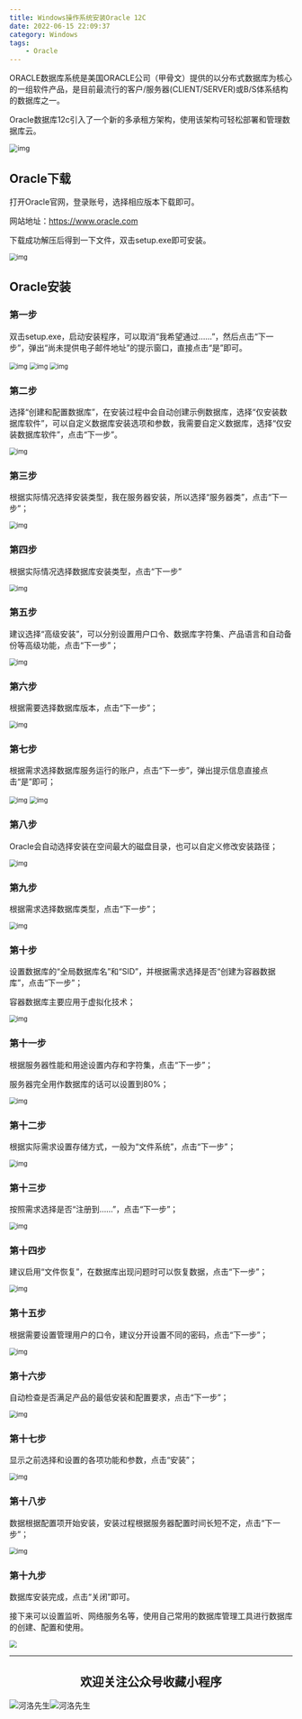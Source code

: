 ```yaml
---
title: Windows操作系统安装Oracle 12C
date: 2022-06-15 22:09:37
category: Windows
tags: 
    - Oracle
---
```


ORACLE数据库系统是美国ORACLE公司（甲骨文）提供的以分布式数据库为核心的一组软件产品，是目前最流行的客户/服务器(CLIENT/SERVER)或B/S体系结构的数据库之一。

Oracle数据库12c引入了一个新的多承租方架构，使用该架构可轻松部署和管理数据库云。

<img src="https://s2.loli.net/2022/06/15/GhMWUS6gNzHETOI.jpg" alt="img" style="zoom:90%;" />

## Oracle下载

打开Oracle官网，登录账号，选择相应版本下载即可。

网站地址：https://www.oracle.com

下载成功解压后得到一下文件，双击setup.exe即可安装。

<img src="https://s2.loli.net/2022/06/15/iTyEReJxsNlgSF2.png" alt="img" style="zoom:80%;" />

## Oracle安装

### 第一步

双击setup.exe，启动安装程序，可以取消“我希望通过……”，然后点击“下一步”，弹出“尚未提供电子邮件地址”的提示窗口，直接点击“是”即可。

<img src="https://s2.loli.net/2022/06/15/nMwCsl4tLbXIVHD.png" alt="img" style="zoom:80%;" />

<img src="https://s2.loli.net/2022/06/15/NQtZJgU1ACep87x.png" alt="img" style="zoom:80%;" />

<img src="https://s2.loli.net/2022/06/15/bDJtjRdkhGFymLA.png" alt="img" style="zoom:80%;" />

### 第二步

选择“创建和配置数据库”，在安装过程中会自动创建示例数据库，选择“仅安装数据库软件”，可以自定义数据库安装选项和参数，我需要自定义数据库，选择“仅安装数据库软件”，点击“下一步”。

<img src="https://s2.loli.net/2022/06/15/apf1Bg2O3Ln8vUN.png" alt="img" style="zoom:80%;" />

### 第三步

根据实际情况选择安装类型，我在服务器安装，所以选择“服务器类”，点击“下一步”；

<img src="https://s2.loli.net/2022/06/15/XDEWra3KAivGwqm.png" alt="img" style="zoom:80%;" />

<!--more-->

### 第四步

根据实际情况选择数据库安装类型，点击“下一步”

<img src="https://s2.loli.net/2022/06/15/BKPtHAfhZ4ImDnr.png" alt="img" style="zoom:80%;" />

### 第五步

建议选择“高级安装”，可以分别设置用户口令、数据库字符集、产品语言和自动备份等高级功能，点击“下一步”；

<img src="https://s2.loli.net/2022/06/15/O1WGZkbcEe5syjT.png" alt="img" style="zoom:80%;" />

### 第六步

根据需要选择数据库版本，点击“下一步”；

<img src="https://s2.loli.net/2022/06/15/FdIj6xLsGebrBzO.png" alt="img" style="zoom:80%;" />

### 第七步

根据需求选择数据库服务运行的账户，点击“下一步”，弹出提示信息直接点击“是”即可；

<img src="https://s2.loli.net/2022/06/15/5ox1aPI3nvUFemE.png" alt="img" style="zoom:80%;" />

<img src="https://s2.loli.net/2022/06/15/HLazN4ToymUYKVB.png" alt="img" style="zoom:80%;" />

### 第八步

Oracle会自动选择安装在空间最大的磁盘目录，也可以自定义修改安装路径；

<img src="https://s2.loli.net/2022/06/15/Dh9rj8fvlsuzOGM.png" alt="img" style="zoom:80%;" />

### 第九步

根据需求选择数据库类型，点击“下一步”；

<img src="https://s2.loli.net/2022/06/15/5ynicpdAYsmGqux.png" alt="img" style="zoom:80%;" />

### 第十步

设置数据库的“全局数据库名”和“SID”，并根据需求选择是否“创建为容器数据库”，点击“下一步”；

容器数据库主要应用于虚拟化技术；

<img src="https://s2.loli.net/2022/06/15/KsXALiDE1I4kH6y.png" alt="img" style="zoom:80%;" />

### 第十一步

根据服务器性能和用途设置内存和字符集，点击“下一步”；

服务器完全用作数据库的话可以设置到80%；

<img src="https://s2.loli.net/2022/06/15/RzqIjf6HZCDu5sa.png" alt="img" style="zoom:80%;" />

### 第十二步

根据实际需求设置存储方式，一般为“文件系统”，点击“下一步”；

<img src="https://s2.loli.net/2022/06/15/p3eL6XgMC9uGy1A.png" alt="img" style="zoom:80%;" />

### 第十三步

按照需求选择是否“注册到……”，点击“下一步”；

<img src="https://s2.loli.net/2022/06/15/zKg6c5U1BIA8X9f.png" alt="img" style="zoom:80%;" />

### 第十四步

建议启用“文件恢复”，在数据库出现问题时可以恢复数据，点击“下一步”；

<img src="https://s2.loli.net/2022/06/15/nR43uHBoezQ5X6a.png" alt="img" style="zoom:80%;" />

### 第十五步

根据需要设置管理用户的口令，建议分开设置不同的密码，点击“下一步”；

<img src="https://s2.loli.net/2022/06/15/iejVGI5SHKCkmF8.png" alt="img" style="zoom:80%;" />

### 第十六步

自动检查是否满足产品的最低安装和配置要求，点击“下一步”；

<img src="https://s2.loli.net/2022/06/15/ZflSHquIF5rz29s.png" alt="img" style="zoom:80%;" />

### 第十七步

显示之前选择和设置的各项功能和参数，点击“安装”；

 

<img src="https://s2.loli.net/2022/06/15/bNROxHnKDre9g8M.png" alt="img" style="zoom:80%;" />

### 第十八步

数据根据配置项开始安装，安装过程根据服务器配置时间长短不定，点击“下一步”；

<img src="https://s2.loli.net/2022/06/15/hAoXVbvlzIx8T5N.png" alt="img" style="zoom:80%;" />

### 第十九步

数据库安装完成，点击“关闭”即可。

接下来可以设置监听、网络服务名等，使用自己常用的数据库管理工具进行数据库的创建、配置和使用。

<img src="https://s2.loli.net/2022/06/24/cxZCrmoFPD5JSuv.gif" style="zoom:80%;" />

---

## <center>欢迎关注公众号收藏小程序</center>

![河洛先生](https://s2.loli.net/2022/06/23/bYdtKDC2U5J7iWr.jpg)![河洛先生](https://s2.loli.net/2022/06/23/PlUgz5KSHm7OBke.jpg)

